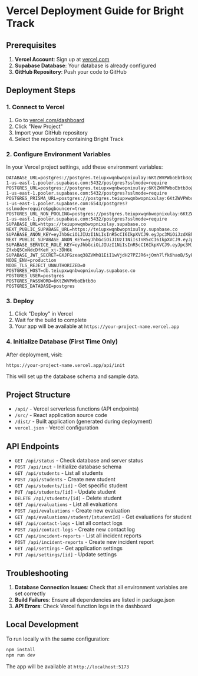 # Vercel Deployment Guide for Bright Track

## Prerequisites

1. **Vercel Account**: Sign up at [vercel.com](https://vercel.com)
2. **Supabase Database**: Your database is already configured
3. **GitHub Repository**: Push your code to GitHub

## Deployment Steps

### 1. Connect to Vercel

1. Go to [vercel.com/dashboard](https://vercel.com/dashboard)
2. Click "New Project"
3. Import your GitHub repository
4. Select the repository containing Bright Track

### 2. Configure Environment Variables

In your Vercel project settings, add these environment variables:

```
DATABASE_URL=postgres://postgres.teiupxwqnbwopnixulay:6KtZWVPWboEbtb3o@aws-1-us-east-1.pooler.supabase.com:5432/postgres?sslmode=require
POSTGRES_URL=postgres://postgres.teiupxwqnbwopnixulay:6KtZWVPWboEbtb3o@aws-1-us-east-1.pooler.supabase.com:5432/postgres?sslmode=require
POSTGRES_PRISMA_URL=postgres://postgres.teiupxwqnbwopnixulay:6KtZWVPWboEbtb3o@aws-1-us-east-1.pooler.supabase.com:6543/postgres?sslmode=require&pgbouncer=true
POSTGRES_URL_NON_POOLING=postgres://postgres.teiupxwqnbwopnixulay:6KtZWVPWboEbtb3o@aws-1-us-east-1.pooler.supabase.com:5432/postgres?sslmode=require
SUPABASE_URL=https://teiupxwqnbwopnixulay.supabase.co
NEXT_PUBLIC_SUPABASE_URL=https://teiupxwqnbwopnixulay.supabase.co
SUPABASE_ANON_KEY=eyJhbGciOiJIUzI1NiIsInR5cCI6IkpXVCJ9.eyJpc3MiOiJzdXBhYmFzZSIsInJlZiI6InRlaXVweHdxbmJ3b3BuaXh1bGF5Iiwicm9sZSI6ImFub24iLCJpYXQiOjE3NTY1NzIwNTcsImV4cCI6MjA3MjE0ODA1N30._3KGRAQLatX52dDQAQei90b1MjXeB2dRsvZb_B6txrk
NEXT_PUBLIC_SUPABASE_ANON_KEY=eyJhbGciOiJIUzI1NiIsInR5cCI6IkpXVCJ9.eyJpc3MiOiJzdXBhYmFzZSIsInJlZiI6InRlaXVweHdxbmJ3b3BuaXh1bGF5Iiwicm9sZSI6ImFub24iLCJpYXQiOjE3NTY1NzIwNTcsImV4cCI6MjA3MjE0ODA1N30._3KGRAQLatX52dDQAQei90b1MjXeB2dRsvZb_B6txrk
SUPABASE_SERVICE_ROLE_KEY=eyJhbGciOiJIUzI1NiIsInR5cCI6IkpXVCJ9.eyJpc3MiOiJzdXBhYmFzZSIsInJlZiI6InRlaXVweHdxbmJ3b3BuaXh1bGF5Iiwicm9sZSI6InNlcnZpY2Vfcm9sZSIsImlhdCI6MTc1NjU3MjA1NywiZXhwIjoyMDcyMTQ4MDU3fQ.oqPdjXMmUSwjxQxpA-ZfxbQ5CmNdcDfKeH_xj-3DH6k
SUPABASE_JWT_SECRET=GXJFGzeaq38ZVWhQ1EiI1wVjdH27PZJR6+jOmh7lfk6haoB/5yFLXOWbYB6ioo+pCu3sdKsAvDsve4XG4kc0vA==
NODE_ENV=production
NODE_TLS_REJECT_UNAUTHORIZED=0
POSTGRES_HOST=db.teiupxwqnbwopnixulay.supabase.co
POSTGRES_USER=postgres
POSTGRES_PASSWORD=6KtZWVPWboEbtb3o
POSTGRES_DATABASE=postgres
```

### 3. Deploy

1. Click "Deploy" in Vercel
2. Wait for the build to complete
3. Your app will be available at `https://your-project-name.vercel.app`

### 4. Initialize Database (First Time Only)

After deployment, visit:
```
https://your-project-name.vercel.app/api/init
```

This will set up the database schema and sample data.

## Project Structure

- `/api/` - Vercel serverless functions (API endpoints)
- `/src/` - React application source code
- `/dist/` - Built application (generated during deployment)
- `vercel.json` - Vercel configuration

## API Endpoints

- `GET /api/status` - Check database and server status
- `POST /api/init` - Initialize database schema
- `GET /api/students` - List all students
- `POST /api/students` - Create new student
- `GET /api/students/[id]` - Get specific student
- `PUT /api/students/[id]` - Update student
- `DELETE /api/students/[id]` - Delete student
- `GET /api/evaluations` - List all evaluations
- `POST /api/evaluations` - Create new evaluation
- `GET /api/evaluations/student/[studentId]` - Get evaluations for student
- `GET /api/contact-logs` - List all contact logs
- `POST /api/contact-logs` - Create new contact log
- `GET /api/incident-reports` - List all incident reports
- `POST /api/incident-reports` - Create new incident report
- `GET /api/settings` - Get application settings
- `PUT /api/settings/[id]` - Update settings

## Troubleshooting

1. **Database Connection Issues**: Check that all environment variables are set correctly
2. **Build Failures**: Ensure all dependencies are listed in package.json
3. **API Errors**: Check Vercel function logs in the dashboard

## Local Development

To run locally with the same configuration:

```bash
npm install
npm run dev
```

The app will be available at `http://localhost:5173`